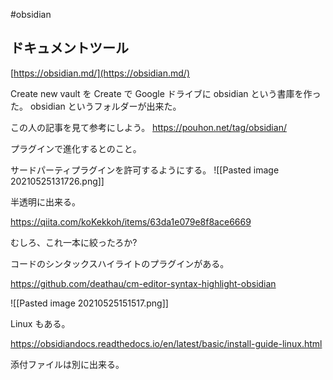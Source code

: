 #obsidian

## ドキュメントツール

[https://obsidian.md/](https://obsidian.md/)

Create new vault を Create で Google ドライブに obsidian という書庫を作った。
obsidian というフォルダーが出来た。

この人の記事を見て参考にしよう。
https://pouhon.net/tag/obsidian/

プラグインで進化するとのこと。

サードパーティプラグインを許可するようにする。
![[Pasted image 20210525131726.png]]

半透明に出来る。

https://qiita.com/koKekkoh/items/63da1e079e8f8ace6669


むしろ、これ一本に絞ったろか?

コードのシンタックスハイライトのプラグインがある。

https://github.com/deathau/cm-editor-syntax-highlight-obsidian

![[Pasted image 20210525151517.png]]

Linux もある。

https://obsidiandocs.readthedocs.io/en/latest/basic/install-guide-linux.html


添付ファイルは別に出来る。

